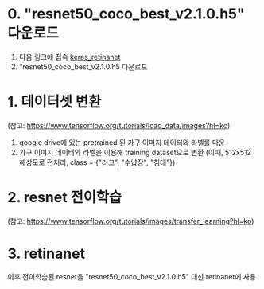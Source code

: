 # 0. "resnet50_coco_best_v2.1.0.h5" 다운로드
1. 다음 링크에 접속 [keras_retinanet](https://github.com/fizyr/keras-retinanet/releases)
2. "resnet50_coco_best_v2.1.0.h5 다운로드

# 1. 데이터셋 변환 
(참고: https://www.tensorflow.org/tutorials/load_data/images?hl=ko)
1. google drive에 있는 pretrained 된 가구 이미지 데이터와 라벨를 다운
2. 가구 이미지 데이터와 라벨을 이용해 training dataset으로 변환 
   (이때, 512x512 해상도로 전처리, class = {"러그", "수납장", "침대"})
   
# 2. resnet 전이학습
(참고: https://www.tensorflow.org/tutorials/images/transfer_learning?hl=ko)

# 3. retinanet
이후 전이학습된 resnet을 "resnet50_coco_best_v2.1.0.h5" 대신 retinanet에 사용
